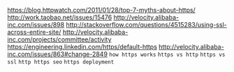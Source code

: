 https://blog.httpwatch.com/2011/01/28/top-7-myths-about-https/http://work.taobao.net/issues/15476http://velocity.alibaba-inc.com/issues/898http://stackoverflow.com/questions/4515283/using-ssl-across-entire-site/http://velocity.alibaba-inc.com/projects/committee/activityhttps://engineering.linkedin.com/https/default-httpshttp://velocity.alibaba-inc.com/issues/863#change-2849`how https works``https vs http``https vs ssl``http https seo``https deployment`